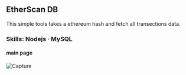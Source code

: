 ## EtherScan DB
This simple tools takes a ethereum hash and fetch all transections data.

### Skills: Nodejs · MySQL

#### main page
![Capture](https://github.com/muhammadabir64/muhammadabir64/assets/51321911/fbdc16e5-017a-4031-9b1f-6de5686add83)
